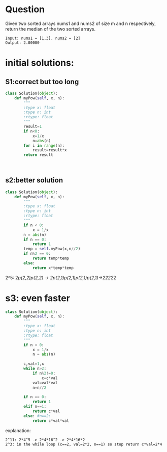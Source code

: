 # Question
Given two sorted arrays nums1 and nums2 of size m and n respectively, return the median of the two sorted arrays.
```
Input: nums1 = [1,3], nums2 = [2]
Output: 2.00000
```

# initial solutions:

## S1:correct but too long
```python
class Solution(object):
    def myPow(self, x, n):
        """
        :type x: float
        :type n: int
        :rtype: float
        """
        result=1
        if n<0:
            x=1/x
            n=abs(n)
        for i in range(n):
            result=result*x
        return result
        
        
```

## s2:better solution

```python
class Solution(object):
    def myPow(self, x, n):
        """
        :type x: float
        :type n: int
        :rtype: float
        """
        if n < 0:
            x = 1/x
        n = abs(n)
        if n == 0:
            return 1
        temp = self.myPow(x,n//2)
        if n%2 == 0:
            return temp*temp
        else:
            return x*temp*temp

```

2^5: 2*p(2,2)*p(2,2) -> 2*p(2,1)*p(2,1)*p(2,1)*p(2,1)->2*2*2*2*2

# s3: even faster
```python
class Solution(object):
    def myPow(self, x, n):
        """
        :type x: float
        :type n: int
        :rtype: float
        """
        if n < 0:
            x = 1/x
            n = abs(n)
            
        c,val=1,x
        while n>2:
            if n%2!=0:
                c=c*val
            val=val*val
            n=n//2
                
        if n == 0:
            return 1
        elif n==1:
            return c*val
        else: #n==2:
            return c*val*val
```
explanation: 
```
2^11: 2*4^5 -> 2*4*16^2 -> 2*4*16*2
2^3: in the while loop (c==2, val=2*2, n==1) so stop return c*val=2*4
```
